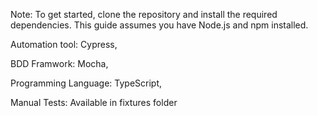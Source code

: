 Note: To get started, clone the repository and install the required dependencies. This guide assumes you have Node.js and npm installed.

Automation tool: Cypress,

BDD Framwork: Mocha,

Programming Language: TypeScript,

Manual Tests: Available in fixtures folder
